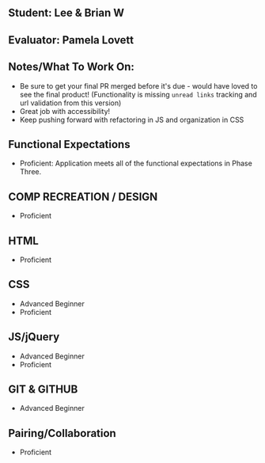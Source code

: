 ## Student: Lee & Brian W
## Evaluator: Pamela Lovett
## Notes/What To Work On:

- Be sure to get your final PR merged before it's due - would have loved to see the final product! (Functionality is missing `unread links` tracking and url validation from this version)
- Great job with accessibility!
- Keep pushing forward with refactoring in JS and organization in CSS 

## Functional Expectations

* Proficient: Application meets all of the functional expectations in Phase Three.

## COMP RECREATION / DESIGN
 
* Proficient  

## HTML
 
* Proficient  

## CSS
 
* Advanced Beginner  
* Proficient    

## JS/jQuery
 
* Advanced Beginner  
* Proficient  

## GIT & GITHUB
 
* Advanced Beginner  

## Pairing/Collaboration
  
* Proficient  
